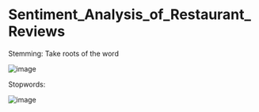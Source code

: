 # Sentiment_Analysis_of_Restaurant_Reviews

Stemming: Take roots of the word 

![image](https://user-images.githubusercontent.com/54211989/133938019-30266df1-8f25-4572-b607-58cc6260311c.png)

Stopwords:

![image](https://user-images.githubusercontent.com/54211989/133938051-1941527a-a2e4-4a00-bf9a-801c99b1dbad.png)
